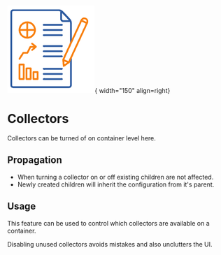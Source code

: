 ![Collectors](../images/collectors.png){ width="150" align=right}

# Collectors

Collectors can be turned of on container level here.

## Propagation

* When turning a collector on or off existing children are not affected.
* Newly created children will inherit the configuration from it's parent.

## Usage

This feature can be used to control which collectors are available on a container.

Disabling unused collectors avoids mistakes and also unclutters the UI.

